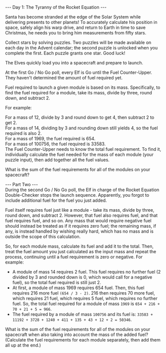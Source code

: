 --- Day 1: The Tyranny of the Rocket Equation ---

Santa has become stranded at the edge of the Solar System while delivering presents to other planets! To accurately calculate his position in space, safely align his warp drive, and return to Earth in time to save Christmas, he needs you to bring him measurements from fifty stars.  

Collect stars by solving puzzles. Two puzzles will be made available on each day in the Advent calendar; the second puzzle is unlocked when you complete the first. Each puzzle grants one star. Good luck!  

The Elves quickly load you into a spacecraft and prepare to launch.  

At the first Go / No Go poll, every Elf is Go until the Fuel Counter-Upper. They haven't determined the amount of fuel required yet.  

Fuel required to launch a given module is based on its mass. Specifically, to find the fuel required for a module, take its mass, divide by three, round down, and subtract 2.  

For example:  

For a mass of 12, divide by 3 and round down to get 4, then subtract 2 to get 2.  
For a mass of 14, dividing by 3 and rounding down still yields 4, so the fuel required is also 2.  
For a mass of 1969, the fuel required is 654.  
For a mass of 100756, the fuel required is 33583.  
The Fuel Counter-Upper needs to know the total fuel requirement. To find it, individually calculate the fuel needed for the mass of each module (your puzzle input), then add together all the fuel values.  

What is the sum of the fuel requirements for all of the modules on your spacecraft?  

--- Part Two ---  
During the second Go / No Go poll, the Elf in charge of the Rocket Equation Double-Checker stops the launch sequence. Apparently, you forgot to include additional fuel for the fuel you just added.  

Fuel itself requires fuel just like a module - take its mass, divide by three, round down, and subtract 2. However, that fuel also requires fuel, and that fuel requires fuel, and so on. Any mass that would require negative fuel should instead be treated as if it requires zero fuel; the remaining mass, if any, is instead handled by wishing really hard, which has no mass and is outside the scope of this calculation.  

So, for each module mass, calculate its fuel and add it to the total. Then, treat the fuel amount you just calculated as the input mass and repeat the process, continuing until a fuel requirement is zero or negative. For example:  

- A module of mass 14 requires 2 fuel. This fuel requires no further fuel (2 divided by 3 and rounded down is 0, which would call for a negative fuel), so the total fuel required is still just 2.  
- At first, a module of mass 1969 requires 654 fuel. Then, this fuel requires 216 more fuel `(654 / 3 - 2)`. 216 then requires 70 more fuel, which requires 21 fuel, which requires 5 fuel, which requires no further fuel. So, the total fuel required for a module of mass `1969` is `654 + 216 + 70 + 21 + 5 = 966`.  
- The fuel required by a module of mass `100756` and its fuel is: `33583 + 11192 + 3728 + 1240 + 411 + 135 + 43 + 12 + 2 = 50346`.  

What is the sum of the fuel requirements for all of the modules on your spacecraft when also taking into account the mass of the added fuel? (Calculate the fuel requirements for each module separately, then add them all up at the end.)

